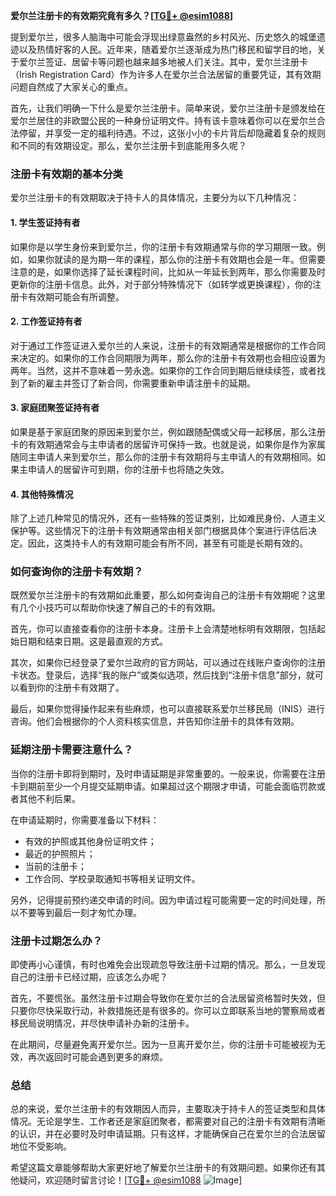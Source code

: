 **爱尔兰注册卡的有效期究竟有多久？[[TG💪+ @esim1088](https://t.me/s/esim1088)]**

提到爱尔兰，很多人脑海中可能会浮现出绿意盎然的乡村风光、历史悠久的城堡遗迹以及热情好客的人民。近年来，随着爱尔兰逐渐成为热门移民和留学目的地，关于爱尔兰签证、居留卡等问题也越来越多地被人们关注。其中，爱尔兰注册卡（Irish Registration Card）作为许多人在爱尔兰合法居留的重要凭证，其有效期问题自然成了大家关心的重点。

首先，让我们明确一下什么是爱尔兰注册卡。简单来说，爱尔兰注册卡是颁发给在爱尔兰居住的非欧盟公民的一种身份证明文件。持有该卡意味着你可以在爱尔兰合法停留，并享受一定的福利待遇。不过，这张小小的卡片背后却隐藏着复杂的规则和不同的有效期设定。那么，爱尔兰注册卡到底能用多久呢？

### 注册卡有效期的基本分类

爱尔兰注册卡的有效期取决于持卡人的具体情况，主要分为以下几种情况：

#### 1. **学生签证持有者**
如果你是以学生身份来到爱尔兰，你的注册卡有效期通常与你的学习期限一致。例如，如果你就读的是为期一年的课程，那么你的注册卡有效期也会是一年。但需要注意的是，如果你选择了延长课程时间，比如从一年延长到两年，那么你需要及时更新你的注册卡信息。此外，对于部分特殊情况下（如转学或更换课程），你的注册卡有效期可能会有所调整。

#### 2. **工作签证持有者**
对于通过工作签证进入爱尔兰的人来说，注册卡的有效期通常是根据你的工作合同来决定的。如果你的工作合同期限为两年，那么你的注册卡有效期也会相应设置为两年。当然，这并不意味着一劳永逸。如果你的工作合同到期后继续续签，或者找到了新的雇主并签订了新合同，你需要重新申请注册卡的延期。

#### 3. **家庭团聚签证持有者**
如果是基于家庭团聚的原因来到爱尔兰，例如跟随配偶或父母一起移居，那么注册卡的有效期通常会与主申请者的居留许可保持一致。也就是说，如果你是作为家属随同主申请人来到爱尔兰，那么你的注册卡有效期将与主申请人的有效期相同。如果主申请人的居留许可到期，你的注册卡也将随之失效。

#### 4. **其他特殊情况**
除了上述几种常见的情况外，还有一些特殊的签证类别，比如难民身份、人道主义保护等。这些情况下的注册卡有效期通常由相关部门根据具体个案进行评估后决定。因此，这类持卡人的有效期可能会有所不同，甚至有可能是长期有效的。

### 如何查询你的注册卡有效期？

既然爱尔兰注册卡的有效期如此重要，那么如何查询自己的注册卡有效期呢？这里有几个小技巧可以帮助你快速了解自己的卡的有效期。

首先，你可以直接查看你的注册卡本身。注册卡上会清楚地标明有效期限，包括起始日期和结束日期。这是最直观的方式。

其次，如果你已经登录了爱尔兰政府的官方网站，可以通过在线账户查询你的注册卡状态。登录后，选择“我的账户”或类似选项，然后找到“注册卡信息”部分，就可以看到你的注册卡有效期了。

最后，如果你觉得操作起来有些麻烦，也可以直接联系爱尔兰移民局（INIS）进行咨询。他们会根据你的个人资料核实信息，并告知你注册卡的具体有效期。

### 延期注册卡需要注意什么？

当你的注册卡即将到期时，及时申请延期是非常重要的。一般来说，你需要在注册卡到期前至少一个月提交延期申请。如果超过这个期限才申请，可能会面临罚款或者其他不利后果。

在申请延期时，你需要准备以下材料：
- 有效的护照或其他身份证明文件；
- 最近的护照照片；
- 当前的注册卡；
- 工作合同、学校录取通知书等相关证明文件。

另外，记得提前预约递交申请的时间。因为申请过程可能需要一定的时间处理，所以不要等到最后一刻才匆忙办理。

### 注册卡过期怎么办？

即使再小心谨慎，有时也难免会出现疏忽导致注册卡过期的情况。那么，一旦发现自己的注册卡已经过期，应该怎么办呢？

首先，不要慌张。虽然注册卡过期会导致你在爱尔兰的合法居留资格暂时失效，但只要你尽快采取行动，补救措施还是有很多的。你可以立即联系当地的警察局或者移民局说明情况，并尽快申请补办新的注册卡。

在此期间，尽量避免离开爱尔兰。因为一旦离开爱尔兰，你的注册卡可能被视为无效，再次返回时可能会遇到更多的麻烦。

### 总结

总的来说，爱尔兰注册卡的有效期因人而异，主要取决于持卡人的签证类型和具体情况。无论是学生、工作者还是家庭团聚者，都需要对自己的注册卡有效期有清晰的认识，并在必要时及时申请延期。只有这样，才能确保自己在爱尔兰的合法居留地位不受影响。

希望这篇文章能够帮助大家更好地了解爱尔兰注册卡的有效期问题。如果你还有其他疑问，欢迎随时留言讨论！[[TG💪+ @esim1088](https://t.me/s/esim1088) ![Image](https://i.postimg.cc/4NQfJmqS/Snipaste-2025-05-13-00-14-12.png)]